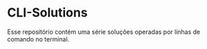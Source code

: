 # CLI-Solutions
Esse repositório contém uma série soluções operadas por linhas de comando no terminal.
